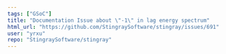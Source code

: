 ```yaml
---
tags: ["GSoC"]
title: "Documentation Issue about \"-1\" in lag energy spectrum"
html_url: "https://github.com/StingraySoftware/stingray/issues/691"
user: "yrxu"
repo: "StingraySoftware/stingray"
---
```


